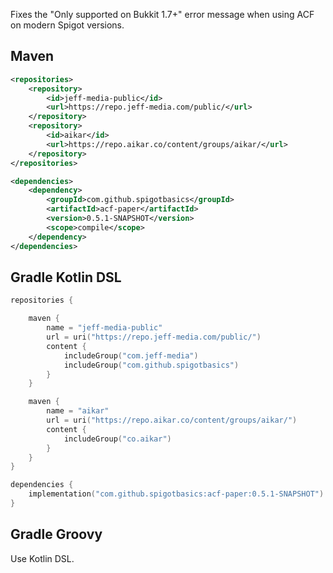 Fixes the "Only supported on Bukkit 1.7+" error message when using ACF on modern Spigot versions.

## Maven
```xml
<repositories>
    <repository>
        <id>jeff-media-public</id>
        <url>https://repo.jeff-media.com/public/</url>
    </repository>
    <repository>
        <id>aikar</id>
        <url>https://repo.aikar.co/content/groups/aikar/</url>
    </repository>
</repositories>

<dependencies>
    <dependency>
        <groupId>com.github.spigotbasics</groupId>
        <artifactId>acf-paper</artifactId>
        <version>0.5.1-SNAPSHOT</version>
        <scope>compile</scope>
    </dependency>
</dependencies>
```

## Gradle Kotlin DSL
```kotlin
repositories {

    maven {
        name = "jeff-media-public"
        url = uri("https://repo.jeff-media.com/public/")
        content {
            includeGroup("com.jeff-media")
            includeGroup("com.github.spigotbasics")
        }
    }

    maven {
        name = "aikar"
        url = uri("https://repo.aikar.co/content/groups/aikar/")
        content {
            includeGroup("co.aikar")
        }
    }
}

dependencies {
    implementation("com.github.spigotbasics:acf-paper:0.5.1-SNAPSHOT") // or api(...)
}
```

## Gradle Groovy
Use Kotlin DSL.